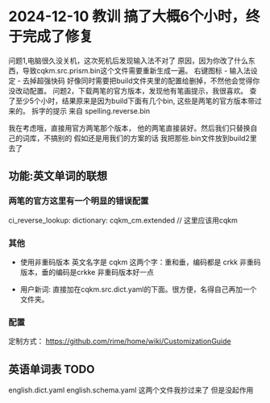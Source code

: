 
# 2024-12-10 教训 搞了大概6个小时，终于完成了修复
问题1,电脑很久没关机，这次死机后发现输入法不对了
    原因，因为你改了什么东西，导致cqkm.src.prism.bin这个文件需要重新生成一遍。
    右键图标 - 输入法设定 - 去掉超强快码
    好像同时需要把build文件夹里的配置给删掉，不然他会觉得你没改动配置。
问题2，下载两笔的官方版本，发现他有笔画提示，我很喜欢。
    查了至少5个小时，结果原来是因为build下面有几个bin, 这些是两笔的官方版本带过来的。
    拆字的提示 来自 spelling.reverse.bin

我在考虑哦，直接用官方两笔那个版本，
    他的两笔直接装好。然后我们只替换自己的词库，不搞别的
假如还是用我们的方案的话
    我把那些.bin文件放到build2里去了


## 功能:英文单词的联想


### 两笔的官方这里有一个明显的错误配置
ci_reverse_lookup:
  dictionary: cqkm_cm.extended // 这里应该用cqkm

### 其他
- 使用非重码版本 英文名字是 cqkm
这两个字：重和垂，编码都是 crkk
非重码版本，垂的编码是crkke  非重码版本好一点

- 用户新词:
直接加在cqkm.src.dict.yaml的下面。很方便，名得自己再加一个文件夹。


### 配置
定制方式：
https://github.com/rime/home/wiki/CustomizationGuide



## 英语单词表 TODO
english.dict.yaml
english.schema.yaml
这两个文件我抄过来了 但是没起作用


